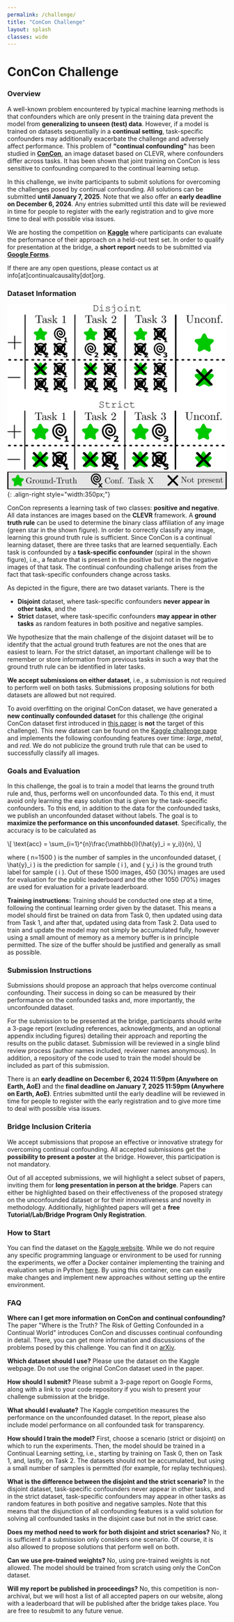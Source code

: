 ```yaml
---
permalink: /challenge/
title: "ConCon Challenge"
layout: splash
classes: wide
---
```


# ConCon Challenge

### Overview

A well-known problem encountered by typical machine learning methods is that confounders which are only present in the training data prevent the model from **generalizing to unseen (test) data**. However, if a model is trained on datasets sequentially in a **continual setting**, task-specific confounders may additionally exacerbate the challenge and adversely affect performance. This problem of **"continual confounding"** has been studied in **[ConCon](https://arxiv.org/abs/2402.06434)**, an image dataset based on CLEVR, where confounders differ across tasks. It has been shown that joint training on ConCon is less sensitive to confounding compared to the continual learning setup. 

In this challenge, we invite participants to submit solutions for overcoming the challenges posed by continual confounding. All solutions can be submitted **until January 7, 2025**. Note that we also offer an **early deadline on December 6, 2024**. Any entries submitted until this date will be reviewed in time for people to register with the early registration and to give more time to deal with possible visa issues.

We are hosting the competition on [**Kaggle**](https://www.kaggle.com/competitions/concon) where participants can evaluate the performance of their approach on a held-out test set. In order to qualify for presentation at the bridge, a **short report** needs to be submitted via [**Google Forms**](https://forms.gle/vrwmCYT32TTZ7Eor8).

If there are any open questions, please contact us at info[at]continualcausality[dot]org.

### Dataset Information

![ConCon strict](/assets/images/ConCon_both.png){: .align-right style="width:350px;"}

ConCon represents a learning task of two classes: **positive and negative**. All data instances are images based on the **CLEVR** framework. A **ground truth rule** can be used to determine the binary class affiliation of any image (green star in the shown figure). In order to correctly classify any image, learning this ground truth rule is sufficient. Since ConCon is a continual learning dataset, there are three tasks that are learned sequentially. Each task is confounded by a **task-specific confounder** (spiral in the shown figure), i.e., a feature that is present in the positive but not in the negative images of that task. The continual confounding challenge arises from the fact that task-specific confounders change across tasks.

As depicted in the figure, there are two dataset variants. There is the

- **Disjoint** dataset, where task-specific confounders **never appear in other tasks**, and the
- **Strict** dataset, where task-specific confounders **may appear in other tasks** as random features in both positive and negative samples.

We hypothesize that the main challenge of the disjoint dataset will be to identify that the actual ground truth features are not the ones that are easiest to learn. For the strict dataset, an important challenge will be to remember or store information from previous tasks in such a way that the ground truth rule can be identified in later tasks.

**We accept submissions on either dataset**, i.e., a submission is not required to perform well on both tasks. Submissions proposing solutions for both datasets are allowed but not required.

To avoid overfitting on the original ConCon dataset, we have generated a **new continually confounded dataset** for this challenge (the original ConCon dataset first introduced in [this paper](https://arxiv.org/abs/2402.06434) is **not** the target of this challenge). This new dataset can be found on the [Kaggle challenge page](https://www.kaggle.com/competitions/concon/data) and implements the following confounding features over time: *large*, *metal*, and *red*. We do not publicize the ground truth rule that can be used to successfully classify all images.

### Goals and Evaluation

In this challenge, the goal is to train a model that learns the ground truth rule and, thus, performs well on unconfounded data. To this end, it must avoid only learning the easy solution that is given by the task-specific confounders. To this end, in addition to the data for the confounded tasks, we publish an unconfounded dataset without labels. The goal is to **maximize the performance on this unconfounded dataset**. Specifically, the accuracy is to be calculated as

\\[ \text{acc} = \sum_{i=1}^{n}\frac{\mathbb{I}(\hat{y}_i = y_i)}{n}, \\]

where \( n=1500 \) is the number of samples in the unconfounded dataset, \( \hat{y}_i \) is the prediction for sample \( i \), and \( y_i \) is the ground truth label for sample \( i \). Out of these 1500 images, 450 (30%) images are used for evaluation for the public leaderboard and the other 1050 (70%) images are used for evaluation for a private leaderboard.

**Training instructions:** Training should be conducted one step at a time, following the continual learning order given by the dataset. This means a model should first be trained on data from Task 0, then updated using data from Task 1, and after that, updated using data from Task 2. Data used to train and update the model may not simply be accumulated fully, however using a small amount of memory as a memory buffer is in principle permitted. The size of the buffer should be justified and generally as small as possible.

### Submission Instructions

Submissions should propose an approach that helps overcome continual confounding. Their success in doing so can be measured by their performance on the confounded tasks and, more importantly, the unconfounded dataset.

For the submission to be presented at the bridge, participants should write a 3-page report (excluding references, acknowledgments, and an optional appendix including figures) detailing their approach and reporting the results on the public dataset. Submission will be reviewed in a single blind review process (author names included, reviewer names anonymous). In addition, a repository of the code used to train the model should be included as part of this submission.

There is an **early deadline on December 6, 2024 11:59pm (Anywhere on Earth, AoE)** and the **final deadline on January 7, 2025 11:59pm (Anywhere on Earth, AoE)**. Entries submitted until the early deadline will be reviewed in time for people to register with the early registration and to give more time to deal with possible visa issues.

### Bridge Inclusion Criteria

We accept submissions that propose an effective or innovative strategy for overcoming continual confounding. All accepted submissions get the **possibility to present a poster** at the bridge. However, this participation is not mandatory. 

Out of all accepted submissions, we will highlight a select subset of papers, inviting them for **long presentation in person at the bridge**. Papers can either be highlighted based on their effectiveness of the proposed strategy on the unconfounded dataset or for their innovativeness and novelty in methodology. Additionally, highlighted papers will get a **free Tutorial/Lab/Bridge Program Only Registration**.

### How to Start

You can find the dataset on the [Kaggle website](https://www.kaggle.com/competitions/concon/data). While we do not require any specific programming language or environment to be used for running the experiments, we offer a Docker container implementing the training and evaluation setup in Python [here](https://github.com/ContinualCausality/concon_challenge). By using this container, one can easily make changes and implement new approaches without setting up the entire environment.

### FAQ

**Where can I get more information on ConCon and continual confounding?** The paper "Where is the Truth? The Risk of Getting Confounded in a Continual World" introduces ConCon and discusses continual confounding in detail. There, you can get more information and discussions of the problems posed by this challenge. You can find it on [arXiv](https://arxiv.org/abs/2402.06434).

**Which dataset should I use?** Please use the dataset on the Kaggle webpage. Do not use the original ConCon dataset used in the paper.

**How should I submit?** Please submit a 3-page report on Google Forms, along with a link to your code repository if you wish to present your challenge submission at the bridge. 

**What should I evaluate?** The Kaggle competition measures the performance on the unconfounded dataset. In the report, please also include model performance on all confounded task for transparency. 

**How should I train the model?** First, choose a scenario (strict or disjoint) on which to run the experiments. Then, the model should be trained in a Continual Learning setting, i.e., starting by training on Task 0, then on Task 1, and, lastly, on Task 2. The datasets should not be accumulated, but using a small number of samples is permitted (for example, for replay techniques).

**What is the difference between the disjoint and the strict scenario?** In the disjoint dataset, task-specific confounders never appear in other tasks, and in the strict dataset, task-specific confounders may appear in other tasks as random features in both positive and negative samples. Note that this means that the disjunction of all confounding features is a valid solution for solving all confounded tasks in the disjoint case but not in the strict case.

**Does my method need to work for both disjoint and strict scenarios?** No, it is sufficient if a submission only considers one scenario. Of course, it is also allowed to propose solutions that perform well on both.

**Can we use pre-trained weights?** No, using pre-trained weights is not allowed. The model should be trained from scratch using only the ConCon dataset.

**Will my report be published in proceedings?** No, this competition is non-archival, but we will host a list of all accepted papers on our website, along with a leaderboard that will be published after the bridge takes place. You are free to resubmit to any future venue.